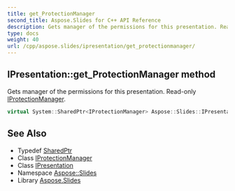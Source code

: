 ```yaml
---
title: get_ProtectionManager
second_title: Aspose.Slides for C++ API Reference
description: Gets manager of the permissions for this presentation. Read-only IProtectionManager.
type: docs
weight: 40
url: /cpp/aspose.slides/ipresentation/get_protectionmanager/
---
```

## IPresentation::get_ProtectionManager method


Gets manager of the permissions for this presentation. Read-only [IProtectionManager](../../iprotectionmanager/).

```cpp
virtual System::SharedPtr<IProtectionManager> Aspose::Slides::IPresentation::get_ProtectionManager()=0
```

## See Also

* Typedef [SharedPtr](../../../system/sharedptr/)
* Class [IProtectionManager](../../iprotectionmanager/)
* Class [IPresentation](../)
* Namespace [Aspose::Slides](../../)
* Library [Aspose.Slides](../../../)

